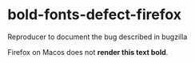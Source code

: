 # bold-fonts-defect-firefox
Reproducer to document the bug described in bugzilla

Firefox on Macos does not **render this text bold**.
